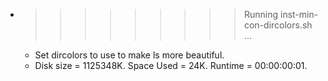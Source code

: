 * >>>>>>>>> Running inst-min-con-dircolors.sh ...
  * Set dircolors to use  to make ls more beautiful.
  * Disk size = 1125348K. Space Used = 24K. Runtime = 00:00:00:01.
